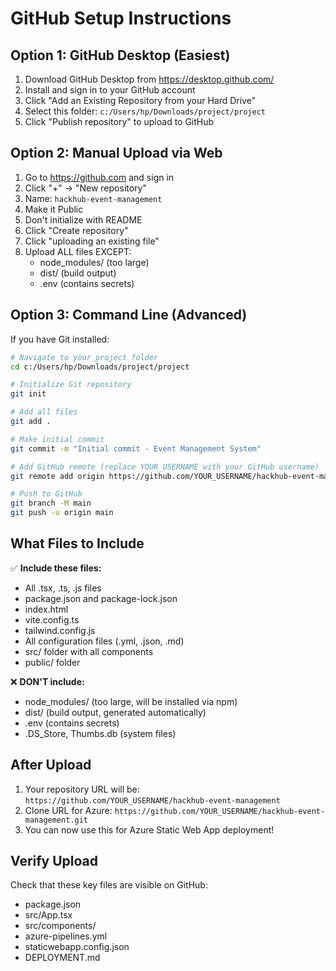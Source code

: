 # GitHub Setup Instructions

## Option 1: GitHub Desktop (Easiest)

1. Download GitHub Desktop from https://desktop.github.com/
2. Install and sign in to your GitHub account
3. Click "Add an Existing Repository from your Hard Drive"
4. Select this folder: `c:/Users/hp/Downloads/project/project`
5. Click "Publish repository" to upload to GitHub

## Option 2: Manual Upload via Web

1. Go to https://github.com and sign in
2. Click "+" → "New repository"
3. Name: `hackhub-event-management`
4. Make it Public
5. Don't initialize with README
6. Click "Create repository"
7. Click "uploading an existing file"
8. Upload ALL files EXCEPT:
   - node_modules/ (too large)
   - dist/ (build output)
   - .env (contains secrets)

## Option 3: Command Line (Advanced)

If you have Git installed:

```bash
# Navigate to your project folder
cd c:/Users/hp/Downloads/project/project

# Initialize Git repository
git init

# Add all files
git add .

# Make initial commit
git commit -m "Initial commit - Event Management System"

# Add GitHub remote (replace YOUR_USERNAME with your GitHub username)
git remote add origin https://github.com/YOUR_USERNAME/hackhub-event-management.git

# Push to GitHub
git branch -M main
git push -u origin main
```

## What Files to Include

✅ **Include these files:**
- All .tsx, .ts, .js files
- package.json and package-lock.json
- index.html
- vite.config.ts
- tailwind.config.js
- All configuration files (.yml, .json, .md)
- src/ folder with all components
- public/ folder

❌ **DON'T include:**
- node_modules/ (too large, will be installed via npm)
- dist/ (build output, generated automatically)
- .env (contains secrets)
- .DS_Store, Thumbs.db (system files)

## After Upload

1. Your repository URL will be: `https://github.com/YOUR_USERNAME/hackhub-event-management`
2. Clone URL for Azure: `https://github.com/YOUR_USERNAME/hackhub-event-management.git`
3. You can now use this for Azure Static Web App deployment!

## Verify Upload

Check that these key files are visible on GitHub:
- package.json
- src/App.tsx
- src/components/
- azure-pipelines.yml
- staticwebapp.config.json
- DEPLOYMENT.md
